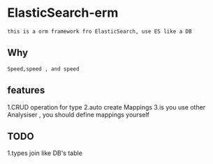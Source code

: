 # ElasticSearch-erm 
	this is a orm framework fro ElasticSearch, use ES like a DB 

## Why
	Speed,speed , and speed

## features
1.CRUD operation for type
2.auto create Mappings
3.is you use other Analysiser , you should define mappings yourself


## TODO
1.types join like DB's table
    
